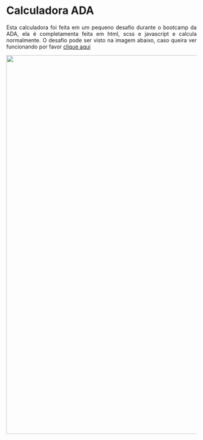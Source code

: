 <div align="justify">
<h1>Calculadora ADA</h1>
<p>Esta calculadora foi feita em um pequeno desafio durante o bootcamp da ADA, ela é completamenta feita em html, scss e javascript e calcula normalmente. O desafio pode ser visto na imagem abaixo, caso queira ver funcionando por favor <a href="https://calculadora-ada-trabalhos.vercel.app/">clique aqui</a></p>
<img width="1000px" src="https://github.com/Guaxininho/CalculadoraADA/assets/104655361/cfda4a3a-8ce7-4508-82cb-9f88b5710a94">
</div>
